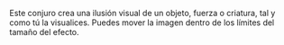 Este conjuro crea una ilusión visual de un objeto, fuerza o criatura, tal y como tú la visualices. Puedes mover la imagen dentro de los límites del tamaño del efecto.

